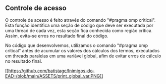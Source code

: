 ## Controle de acesso

O controle de acesso é feito através do comando "#pragma omp critical". 
Esta função identifica uma seção de código que deve ser executada por uma thread de cada vez, esta seção fica conhecida como região crítica. 
Assim, evita-se erros no resultado final do código.

No código que desenvolvemos, utilizamos o comando "#pragma omp critical" antes de acumular os valores dos cálculos dos termos, executados em threads paralelas 
em uma variável global, afim de evitar erros de cálculo no resultado final.

[[https://github.com/batistagc/Inimigos-do-EAD-/blob/main/ASSETS/print_global_var.PNG]]
